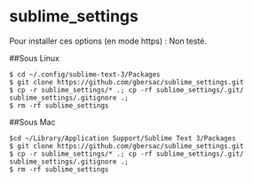 sublime_settings
================

Pour installer ces options (en mode https) :
Non testé.

##Sous Linux
```
$ cd ~/.config/sublime-text-3/Packages
$ git clone https://github.com/gbersac/sublime_settings.git
$ cp -r sublime_settings/* .; cp -rf sublime_settings/.git/ sublime_settings/.gitignore .;
$ rm -rf sublime_settings
```

##Sous Mac
```
$cd ~/Library/Application Support/Sublime Text 3/Packages
$ git clone https://github.com/gbersac/sublime_settings.git
$ cp -r sublime_settings/* .; cp -rf sublime_settings/.git/ sublime_settings/.gitignore .;
$ rm -rf sublime_settings
```
